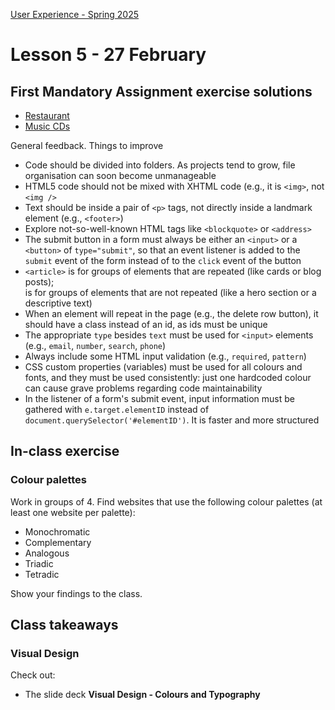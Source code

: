 [User Experience - Spring 2025](https://github.com/arturomorarioja-kea/WD_UX_F25/blob/main/README.md)

# Lesson 5 - 27 February

## First Mandatory Assignment exercise solutions
- [Restaurant](https://github.com/arturomorarioja/kea_css_restaurant_solution)
- [Music CDs](https://github.com/arturomorarioja/kea_js_music_cds_solution)

General feedback. Things to improve
- Code should be divided into folders. As projects tend to grow, file organisation can soon become unmanageable
- HTML5 code should not be mixed with XHTML code (e.g., it is `<img>`, not `<img />`
- Text should be inside a pair of `<p>` tags, not directly inside a landmark element (e.g., `<footer>`)
- Explore not-so-well-known HTML tags like `<blockquote>` or `<address>`
- The submit button in a form must always be either an `<input>` or a `<button>` of `type="submit"`, so that an event listener is added to the `submit` event of the form instead of to the `click` event of the button
- `<article>` is for groups of elements that are repeated (like cards or blog posts); <section> is for groups of elements that are not repeated (like a hero section or a descriptive text)
- When an element will repeat in the page (e.g., the delete row button), it should have a class instead of an id, as ids must be unique
- The appropriate `type` besides `text` must be used for `<input>` elements (e.g., `email`, `number`, `search`, `phone`)
- Always include some HTML input validation (e.g., `required`, `pattern`)
- CSS custom properties (variables) must be used for all colours and fonts, and they must be used consistently: just one hardcoded colour can cause grave problems regarding code maintainability
- In the listener of a form's submit event, input information must be gathered with `e.target.elementID` instead of `document.querySelector('#elementID')`. It is faster and more structured

[--> Show sessionStorage and localStorage]: #

## In-class exercise

### Colour palettes
Work in groups of 4. Find websites that use the following colour palettes (at least one website per palette):
- Monochromatic
- Complementary
- Analogous
- Triadic
- Tetradic

Show your findings to the class.

## Class takeaways

### Visual Design
Check out:
- The slide deck **Visual Design - Colours and Typography**

[## Homework]: #

[### Stored Music CDs]: #
[Rework the music CDs exercise(https://github.com/arturomorarioja/kea_js_music_cds_solution) but now storing the information in local storage.]: #
[Proposed solution(https://github.com/arturomorarioja/kea_js_stored_music_cds_solution)]: #

[### SPA Restaurant]: #
[Rework the CSS Restaurant exercise(https://github.com/arturomorarioja/kea_css_restaurant_solution) but turning it into a Single Page Application (SPA)]: #
[Proposed solution(https://github.com/arturomorarioja/kea_css_restaurant_spa)]: #
